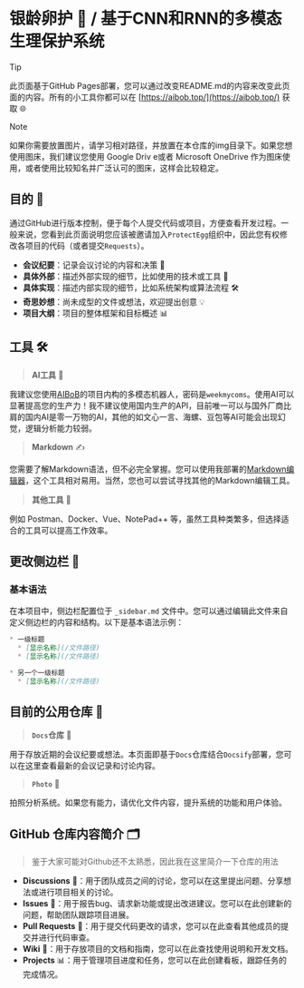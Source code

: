 # 银龄卵护 🥚 / 基于CNN和RNN的多模态生理保护系统

> [!TIP]
> 此页面基于GitHub Pages部署，您可以通过改变README.md的内容来改变此页面的内容。所有的小工具你都可以在 [https://aibob.top/](https://aibob.top/) 获取 🌐

> [!NOTE]
> 如果你需要放置图片，请学习相对路径，并放置在本仓库的img目录下。如果您想使用图床，我们建议您使用 Google Driv e或者 Microsoft OneDrive 作为图床使用，或者使用比较知名并广泛认可的图床，这样会比较稳定。

## 目的 🎯

通过GitHub进行版本控制，便于每个人提交代码或项目，方便查看开发过程。一般来说，您看到此页面说明您应该被邀请加入`ProtectEgg`组织中，因此您有权修改各项目的代码（或者提交`Requests`）。

- **会议纪要**：记录会议讨论的内容和决策 📝
- **具体外部**：描述外部实现的细节，比如使用的技术或工具 🔧
- **具体实现**：描述内部实现的细节，比如系统架构或算法流程 🛠️
- **奇思妙想**：尚未成型的文件或想法，欢迎提出创意 💡
- **项目大纲**：项目的整体框架和目标概述 📊

## 工具 🛠️

> **AI工具** 🤖

我建议您使用[AIBoB](https://chat.aibob.top)的项目内构的多模态机器人，密码是`weekmycoms`。使用AI可以显著提高您的生产力！我不建议使用国内生产的API，目前唯一可以与国外厂商比肩的国内AI是零一万物的AI，其他的如文心一言、海螺、豆包等AI可能会出现幻觉，逻辑分析能力较弱。

> **Markdown** ✍️

您需要了解Markdown语法，但不必完全掌握。您可以使用我部署的[Markdown编辑器](https://md.aibob.top/)，这个工具相对易用。当然，您也可以尝试寻找其他的Markdown编辑工具。

> **其他工具** 🧰

例如 Postman、Docker、Vue、NotePad++ 等，虽然工具种类繁多，但选择适合的工具可以提高工作效率。

## 更改侧边栏 🔄

### 基本语法

在本项目中，侧边栏配置位于 `_sidebar.md` 文件中。您可以通过编辑此文件来自定义侧边栏的内容和结构。以下是基本语法示例：

```markdown
* 一级标题
  * [显示名称](/文件路径)
  * [显示名称](/文件路径)

* 另一个一级标题
  * [显示名称](/文件路径)
```

## 目前的公用仓库 📂

> **`Docs`仓库** 📄

用于存放近期的会议纪要或想法。本页面即基于`Docs`仓库结合`Docsify`部署，您可以在这里查看最新的会议记录和讨论内容。

> **`Photo`** 📸

拍照分析系统。如果您有能力，请优化文件内容，提升系统的功能和用户体验。

## GitHub 仓库内容简介 🗂️

> 鉴于大家可能对Github还不太熟悉，因此我在这里简介一下仓库的用法

- **Discussions** 💬：用于团队成员之间的讨论，您可以在这里提出问题、分享想法或进行项目相关的讨论。
- **Issues** 🐛：用于报告bug、请求新功能或提出改进建议。您可以在此创建新的问题，帮助团队跟踪项目进展。
- **Pull Requests** 🔄：用于提交代码更改的请求，您可以在此查看其他成员的提交并进行代码审查。
- **Wiki** 📖：用于存放项目的文档和指南，您可以在此查找使用说明和开发文档。
- **Projects** 📊：用于管理项目进度和任务，您可以在此创建看板，跟踪任务的完成情况。
